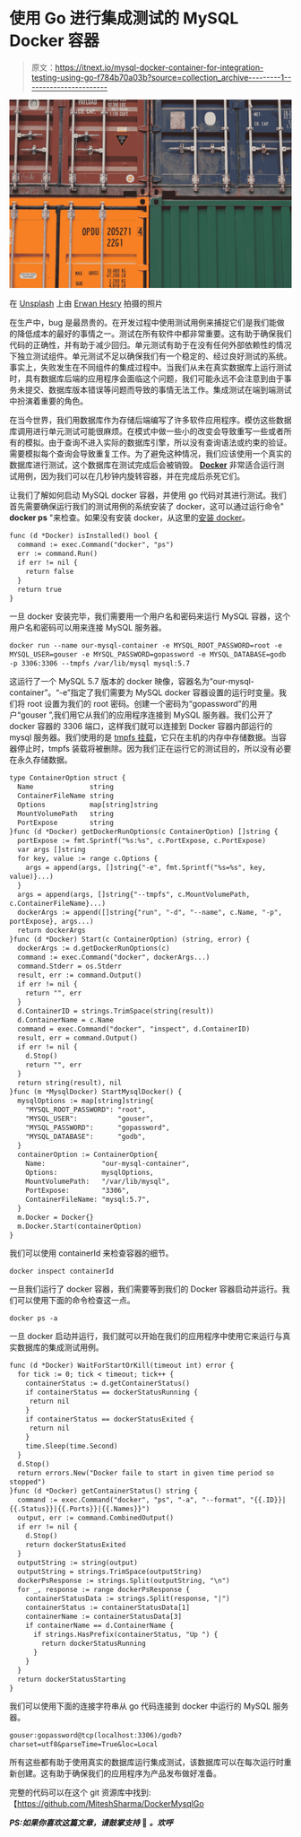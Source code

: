 # 使用 Go 进行集成测试的 MySQL Docker 容器

> 原文：<https://itnext.io/mysql-docker-container-for-integration-testing-using-go-f784b70a03b?source=collection_archive---------1----------------------->

![](img/04d6516c3cc5c2079183f7e1782742cf.png)

在 [Unsplash](https://unsplash.com?utm_source=medium&utm_medium=referral) 上由 [Erwan Hesry](https://unsplash.com/@erwanhesry?utm_source=medium&utm_medium=referral) 拍摄的照片

在生产中，bug 是最昂贵的。在开发过程中使用测试用例来捕捉它们是我们能做的降低成本的最好的事情之一。测试在所有软件中都非常重要。这有助于确保我们代码的正确性，并有助于减少回归。单元测试有助于在没有任何外部依赖性的情况下独立测试组件。单元测试不足以确保我们有一个稳定的、经过良好测试的系统。事实上，失败发生在不同组件的集成过程中。当我们从未在真实数据库上运行测试时，具有数据库后端的应用程序会面临这个问题，我们可能永远不会注意到由于事务未提交、数据库版本错误等问题而导致的事情无法工作。集成测试在端到端测试中扮演着重要的角色。

在当今世界，我们用数据库作为存储后端编写了许多软件应用程序。模仿这些数据库调用进行单元测试可能很麻烦。在模式中做一些小的改变会导致重写一些或者所有的模拟。由于查询不进入实际的数据库引擎，所以没有查询语法或约束的验证。需要模拟每个查询会导致重复工作。为了避免这种情况，我们应该使用一个真实的数据库进行测试，这个数据库在测试完成后会被销毁。 [**Docker**](https://www.docker.com/) 非常适合运行测试用例，因为我们可以在几秒钟内旋转容器，并在完成后杀死它们。

让我们了解如何启动 MySQL docker 容器，并使用 go 代码对其进行测试。我们首先需要确保运行我们的测试用例的系统安装了 docker，这可以通过运行命令" **docker ps** "来检查。如果没有安装 docker，从这里的[安装 docker](https://docs.docker.com/install/)。

```
func (d *Docker) isInstalled() bool {
  command := exec.Command("docker", "ps")
  err := command.Run()
  if err != nil {
    return false
  }
  return true
}
```

一旦 docker 安装完毕，我们需要用一个用户名和密码来运行 MySQL 容器，这个用户名和密码可以用来连接 MySQL 服务器。

```
docker run --name our-mysql-container -e MYSQL_ROOT_PASSWORD=root -e MYSQL_USER=gouser -e MYSQL_PASSWORD=gopassword -e MYSQL_DATABASE=godb -p 3306:3306 --tmpfs /var/lib/mysql mysql:5.7
```

这运行了一个 MySQL 5.7 版本的 docker 映像，容器名为“our-mysql-container”。“-e”指定了我们需要为 MySQL docker 容器设置的运行时变量。我们将 root 设置为我们的 root 密码。创建一个密码为“gopassword”的用户“gouser ”,我们用它从我们的应用程序连接到 MySQL 服务器。我们公开了 docker 容器的 3306 端口，这样我们就可以连接到 Docker 容器内部运行的 mysql 服务器。我们使用的是 [tmpfs 挂载](https://docs.docker.com/v17.09/engine/admin/volumes/tmpfs/)，它只在主机的内存中存储数据。当容器停止时，tmpfs 装载将被删除。因为我们正在运行它的测试目的，所以没有必要在永久存储数据。

```
type ContainerOption struct {
  Name              string
  ContainerFileName string
  Options           map[string]string
  MountVolumePath   string
  PortExpose        string
}func (d *Docker) getDockerRunOptions(c ContainerOption) []string {
  portExpose := fmt.Sprintf("%s:%s", c.PortExpose, c.PortExpose)
  var args []string
  for key, value := range c.Options {
    args = append(args, []string{"-e", fmt.Sprintf("%s=%s", key, value)}...)
  }
  args = append(args, []string{"--tmpfs", c.MountVolumePath, c.ContainerFileName}...)
  dockerArgs := append([]string{"run", "-d", "--name", c.Name, "-p", portExpose}, args...)
  return dockerArgs
}func (d *Docker) Start(c ContainerOption) (string, error) {
  dockerArgs := d.getDockerRunOptions(c)
  command := exec.Command("docker", dockerArgs...)
  command.Stderr = os.Stderr
  result, err := command.Output()
  if err != nil {
    return "", err
  }
  d.ContainerID = strings.TrimSpace(string(result))
  d.ContainerName = c.Name
  command = exec.Command("docker", "inspect", d.ContainerID)
  result, err = command.Output()
  if err != nil {
    d.Stop()
    return "", err
  }
  return string(result), nil
}func (m *MysqlDocker) StartMysqlDocker() {
  mysqlOptions := map[string]string{
    "MYSQL_ROOT_PASSWORD": "root",
    "MYSQL_USER":          "gouser",
    "MYSQL_PASSWORD":      "gopassword",
    "MYSQL_DATABASE":      "godb",
  }
  containerOption := ContainerOption{
    Name:              "our-mysql-container",
    Options:           mysqlOptions,
    MountVolumePath:   "/var/lib/mysql",
    PortExpose:        "3306",
    ContainerFileName: "mysql:5.7",
  }
  m.Docker = Docker{}
  m.Docker.Start(containerOption)
}
```

我们可以使用 containerId 来检查容器的细节。

```
docker inspect containerId
```

一旦我们运行了 docker 容器，我们需要等到我们的 Docker 容器启动并运行。我们可以使用下面的命令检查这一点。

```
docker ps -a
```

一旦 docker 启动并运行，我们就可以开始在我们的应用程序中使用它来运行与真实数据库的集成测试用例。

```
func (d *Docker) WaitForStartOrKill(timeout int) error {
  for tick := 0; tick < timeout; tick++ {
    containerStatus := d.getContainerStatus()
    if containerStatus == dockerStatusRunning {
     return nil
    }
    if containerStatus == dockerStatusExited {
     return nil
    }
    time.Sleep(time.Second)
  }
  d.Stop()
  return errors.New("Docker faile to start in given time period so stopped")
}func (d *Docker) getContainerStatus() string {
  command := exec.Command("docker", "ps", "-a", "--format", "{{.ID}}|{{.Status}}|{{.Ports}}|{{.Names}}")
  output, err := command.CombinedOutput()
  if err != nil {
    d.Stop()
    return dockerStatusExited
  }
  outputString := string(output)
  outputString = strings.TrimSpace(outputString)
  dockerPsResponse := strings.Split(outputString, "\n")
  for _, response := range dockerPsResponse {
    containerStatusData := strings.Split(response, "|")
    containerStatus := containerStatusData[1]
    containerName := containerStatusData[3]
    if containerName == d.ContainerName {
      if strings.HasPrefix(containerStatus, "Up ") {
        return dockerStatusRunning
      }
    }
  }
  return dockerStatusStarting
}
```

我们可以使用下面的连接字符串从 go 代码连接到 docker 中运行的 MySQL 服务器。

```
gouser:gopassword@tcp(localhost:3306)/godb?charset=utf8&parseTime=True&loc=Local
```

所有这些都有助于使用真实的数据库运行集成测试，该数据库可以在每次运行时重新创建。这有助于确保我们的应用程序为产品发布做好准备。

完整的代码可以在这个 git 资源库中找到:【https://github.com/MiteshSharma/DockerMysqlGo

***PS:如果你喜欢这篇文章，请鼓掌支持*** 👏 ***。欢呼***